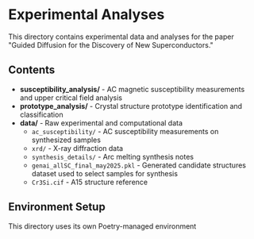 # Experimental Analyses

This directory contains experimental data and analyses for the paper "Guided Diffusion for the Discovery of New Superconductors."

## Contents

- **susceptibility_analysis/** - AC magnetic susceptibility measurements and upper critical field analysis
- **prototype_analysis/** - Crystal structure prototype identification and classification
- **data/** - Raw experimental and computational data
  - `ac_susceptibility/` - AC susceptibility measurements on synthesized samples
  - `xrd/` - X-ray diffraction data
  - `synthesis_details/` - Arc melting synthesis notes
  - `genai_allSC_final_may2025.pkl` - Generated candidate structures dataset used to select samples for synthesis
  - `Cr3Si.cif` - A15 structure reference

## Environment Setup

This directory uses its own Poetry-managed environment
